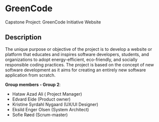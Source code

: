 # GreenCode
Capstone Project: GreenCode Initiative Website

## Description
The unique purpose or objective of the project is to develop a website or platform that educates and inspires software developers, students, and organizations to adopt energy-efficient, eco-friendly, and socially responsible coding practices. The project is based on the concept of new software development as it aims for creating an entirely new software application from scratch.

**Group members - Group 2**: 
- Hataw Azad Ali ( Project Manager)
- Edvard Eide (Product owner)
- Kristine Syrdahl Nygaard (UX/UI Designer)
- Eksild Enger Olsen (System Architect)
- Sofie Røed (Scrum-master)

